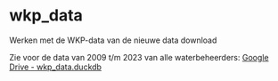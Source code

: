 # wkp_data
Werken met de WKP-data van de nieuwe data download

Zie voor de data van 2009 t/m 2023 van alle waterbeheerders: [Google Drive - wkp_data.duckdb](https://drive.google.com/file/d/1m-LykridjOySixt9P4jVG_L6ngeQ7nAW/view?usp=sharing)
